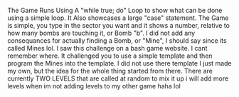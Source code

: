 The Game Runs Using A "while true; do" Loop to show what can be done using a simple loop.
It Also showcases a large "case" statement.
The Game is simple, you type in the sector you want and it shows a number, relative to how many bombs are touching it, or Bomb "b".
I did not add any consequances for actually finding a Bomb, or "Mine", I should say since its called Mines lol.
I saw this challenge on a bash game website. I cant remember where. 
It challenged you to use a simple template and then program the Mines into the template.
I did not use there template I just made my own, but the idea for the whole thing started from there.
There are currently TWO LEVELS that are called at random to mix it up i will add more levels when im not adding levels to my other game haha lol
